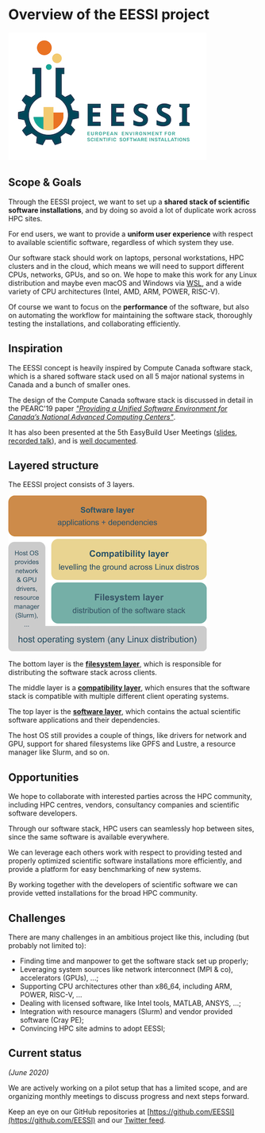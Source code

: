 # Overview of the EESSI project

![EESSI logo](img/logos/EESSI_logo_horizontal_smaller.jpg)

## Scope & Goals

Through the EESSI project, we want to set up a **shared stack of scientific software installations**, and by doing so avoid a lot of duplicate work across HPC sites.

For end users, we want to provide a **uniform user experience** with respect to available scientific software, regardless of which system they use.

Our software stack should work on laptops, personal workstations, HPC clusters and in the cloud, which means we will need to support different CPUs, networks, GPUs, and so on.
We hope to make this work for any Linux distribution and maybe even macOS and Windows via [WSL](https://docs.microsoft.com/en-us/windows/wsl/), and a wide variety of CPU architectures (Intel, AMD, ARM, POWER, RISC-V).

Of course we want to focus on the **performance** of the software, but also on automating the workflow for maintaining the software stack, thoroughly testing the installations, and collaborating efficiently.



## Inspiration

The EESSI concept is heavily inspired by Compute Canada software stack,
which is a shared software stack used on all 5 major national systems in Canada
and a bunch of smaller ones.

The design of the Compute Canada software stack is discussed in detail
in the PEARC'19 paper [*"Providing a Unified Software Environment for Canada’s
National Advanced Computing Centers"*](https://ssl.linklings.net/conferences/pearc/pearc19_program/views/includes/files/pap139s3-file1.pdf).

It has also been presented at the 5th EasyBuild User Meetings ([slides](https://users.ugent.be/~kehoste/eum20/eum20_03_maxime_computecanada.pdf), [recorded talk](https://www.youtube.com/watch?v=_0j5Shuf2uE&list=PLhnGtSmEGEQidEM8MZKkOaVutgt9WmqI0)), and is [well documented](https://docs.computecanada.ca/wiki/Accessing_CVMFS).


## Layered structure

The EESSI project consists of 3 layers.

![EESSI overview](img/overview_layers.png)

The bottom layer is the [**filesystem layer**](filesystem_layer),
which is responsible for distributing the software stack across clients.

The middle layer is a [**compatibility layer**](compatibility_layer.md),
which ensures that the software stack is compatible with multiple different
client operating systems.

The top layer is the [**software layer**](software_layer.md), which contains the actual scientific software applications and their dependencies.

The host OS still provides a couple of things, like drivers for network and GPU, support for shared filesystems like GPFS and Lustre, a resource manager like Slurm, and so on.

## Opportunities

We hope to collaborate with interested parties across the HPC community,
including HPC centres, vendors, consultancy companies and scientific software developers.

Through our software stack, HPC users can seamlessly hop between sites,
since the same software is available everywhere.

We can leverage each others work with respect to providing tested and
properly optimized scientific software installations more efficiently,
and provide a platform for easy benchmarking of new systems.

By working together with the developers of scientific software we can provide
vetted installations for the broad HPC community.


## Challenges

There are many challenges in an ambitious project like this, including (but probably not limited to):

* Finding time and manpower to get the software stack set up properly;
* Leveraging system sources like network interconnect (MPI & co), accelerators (GPUs), ...;
* Supporting CPU architectures other than x86_64, including ARM, POWER, RISC-V, ...
* Dealing with licensed software, like Intel tools, MATLAB, ANSYS, ...;
* Integration with resource managers (Slurm) and vendor provided software (Cray PE);
* Convincing HPC site admins to adopt EESSI;

## Current status

*(June 2020)*

We are actively working on a pilot setup that has a limited scope,
and are organizing monthly meetings to discuss progress and next steps forward.

Keep an eye on our GitHub repositories at [https://github.com/EESSI](https://github.com/EESSI) and our [Twitter
feed](https://twitter.com/eessi_hpc).
